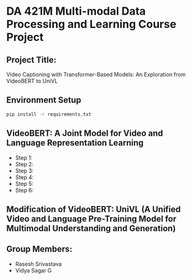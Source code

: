 # DA 421M Multi-modal Data Processing and Learning Course Project

## Project Title:
Video Captioning with Transformer-Based Models: An Exploration from VideoBERT to UniVL

## Environment Setup
```bash
pip install -r requirements.txt
```

## VideoBERT: A Joint Model for Video and Language Representation Learning
- Step 1:
- Step 2:
- Step 3:
- Step 4:
- Step 5:
- Step 6:

## Modification of VideoBERT: UniVL (A Unified Video and Language Pre-Training Model for Multimodal Understanding and Generation)


## Group Members:
* Rasesh Srivastava
* Vidya Sagar G
